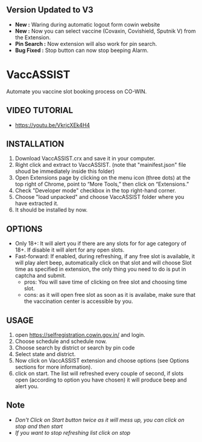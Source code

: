 ## Version Updated to V3
* __New :__ Waring during automatic logout form cowin website
* __New :__ Now you can select vaccine (Covaxin, Covishield, Sputnik V) from the Extension.
* __Pin Search :__ Now extension will also work for pin search.
* __Bug Fixed :__ Stop button can now stop beeping Alarm.

# VaccASSIST
Automate you vaccine slot booking process on CO-WIN. 

## VIDEO TUTORIAL
* https://youtu.be/VkrjcXEk4H4

## INSTALLATION
1. Download VaccASSIST.crx and save it in your computer.
2. Right click and extract to VaccASSIST. (note that "mainifest.json" file shoud be immediately inside this folder)
3. Open Extensions page by clicking on the menu icon (three dots) at the top right of Chrome, point to “More Tools,” then click on “Extensions.” 
4. Check "Developer mode" checkbox in the top right-hand corner.
5. Choose "load unpacked" and choose VaccASSIST folder where you have extracted it.
6. It should be installed by now.

## OPTIONS
* Only 18+: It will alert you if there are any slots for for age category of 18+. If disable it will alert for any open slots.
* Fast-forward: If enabled, during refreshing, if any free slot is available, it will play alert beep, automatically click on that slot and will choose Slot time as specified in extension, the only thing you need to do is put in captcha and submit.
  * pros: You will save time of clicking on free slot and choosing time slot.
  * cons: as it will open free slot as soon as it is availabe, make sure that the vaccination center is accessible by you.  

## USAGE
1. open https://selfregistration.cowin.gov.in/ and login.
2. Choose schedule and schedule now.
3. Choose search by district or search by pin code
4. Select state and district.
5. Now click on VaccASSIST extension and choose options (see Options sections for more information).
6. click on start. The list will refreshed every couple of second, if slots open (according to option you have chosen) it will produce beep and alert you.

## Note
* _Don't Click on Start button twice as it will mess up, you can click on stop and then start_
* _If you want to stop refreshing list click on stop_
